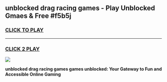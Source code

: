 
## unblocked drag racing games - Play Unblocked Gmaes & Free #f5b5j
<h3>
<a href="https://news.freeplayer.one?title=unblocked_drag_racing_games&ref=24F">CLICK TO PLAY</a></h3>
<hr>

<h3>
<a href="https://news.freeplayer.one?title=unblocked_drag_racing_games&ref=24F">CLICK 2 PLAY</a>
  
</h3>

<a href="https://news.freeplayer.one?title=unblocked_drag_racing_games&ref=24F/"><img src="https://clearcache.store/games.png"></a>


**unblocked drag racing games games unblocked: Your Gateway to Fun and Accessible Online Gaming**
